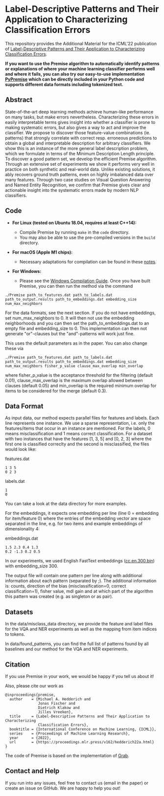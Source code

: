 # Label-Descriptive Patterns and Their Application to Characterizing Classification Errors

This repository provides the Additional Material for the ICML'22 publication of [Label-Descriptive Patterns and Their Application to Characterizing Classification Errors](https://arxiv.org/abs/2110.09599). 

**If you want to use the Premise algorithm to automatically identify patterns or explanations of where your machine learning classifier performs well and where it fails, you can also try our easy-to-use implementation [PyPremise](https://github.com/uds-lsv/PyPremise) which can be directly included in your Python code and supports different data formats including tokenized text.**

## Abstract

State-of-the-art deep learning methods achieve human-like performance on many tasks, but make errors nevertheless. Characterizing these errors in easily interpretable terms gives insight into whether a classifier is prone to making systematic errors, but also gives a way to act and improve the classifier. We propose to discover those feature-value combinations (ie. patterns) that strongly correlate with correct resp. erroneous predictions to obtain a global and interpretable description for arbitrary classifiers. We show this is an instance of the more general label description problem, which we formulate in terms of the Minimum Description Length principle. To discover a good pattern set, we develop the efficient Premise algorithm. Through an extensive set of experiments we show it performs very well in practice on both synthetic and real-world data. Unlike existing solutions, it ably recovers ground truth patterns, even on highly imbalanced data over many features. Through two case studies on Visual Question Answering and Named Entity Recognition, we confirm that Premise gives clear and actionable insight into the systematic errors made by modern NLP classifiers. 

## Code

- **For Linux (tested on Ubuntu 18.04, requires at least C++14):**  
  - Compile Premise by running `make` in the `code` directory.  
  - You may also be able to use the pre-compiled versions in the `build` directory.  

- **For macOS (Apple M1 chips):**  
  - Necessary adaptations for compilation can be found in these [notes](https://github.com/uds-lsv/premise/blob/master/builds/compile_notes_m1.txt).  

- **For Windows:**  
  - Please see the [Windows Compilation Guide](Compiling_premise_in_Windows.pdf). 
Once you have built Premise, you can then run the method via the command

```
./Premise path_to_features.dat path_to_labels.dat path_to_output.results path_to_embeddings.dat embedding_size num_max_neighbors
```

For the data formats, see the next section. If you do not have embeddings, set num_max_neighbors to 0. It will then not use the embedding neighborhoods and you can then set the path_to_embeddings.dat to an empty file and embedding_size to 0. This implementation can then not generate "or"-clauses but the "and"-patterns will work just fine.

This uses the default parameters as in the paper. You can also change these via

```
./Premise path_to_features.dat path_to_labels.dat path_to_output.results path_to_embeddings.dat embedding_size num_max_neighbors fisher_p_value clause_max_overlap min_overlap
```

where fisher_p_value is the acceptance threshold for the filtering (default 0.01), clause_max_overlap is the maximum overlap allowed between clauses (default 0.05) and min_overlap is the required minimum overlap for items to be considered for the merge (default 0.3).

## Data Format

As input data, our method expects parallel files for features and labels. Each line represents one instance. We use a sparse representation, i.e. only the features/items that occur in an instance are mentioned. For the labels, 0 means misclassification and 1 means correct classification. For a dataset with two instances that have the features [1, 3, 5] and [0, 2, 3] where the first one is classified correclty and the second is misclassified, the files would look like:

features.dat
```
1 3 5
0 2 3
```

labels.dat
```
1
0
```

You can take a look at the data directory for more examples.

For the embeddings, it expects one embedding per line (line 0 = embedding for item/feature 0) where the entries of the embedding vector are space separated in the line, e.g. for two items and example embeddings of dimensionality 4:

embeddings.dat
```
1.5 2.3 0.4 1.3
0.2 -1.3 0.2 0.5
```

In our experiments, we used English FastText embeddings ([cc.en.300.bin](https://fasttext.cc/docs/en/crawl-vectors.html)) with embedding_size 300.

The output file will contain one pattern per line along with additional information about each pattern (separated by ;). The additional information is: counts, direction of the bias (misclassification=0, correct classification=1), fisher value, mdl gain and at which part of the algorithm this pattern was created (e.g. as singleton or as pair).

## Datasets

In the data/misclass_data directory, we provide the feature and label files for the VQA and NER experiments as well as the mapping from item indices to tokens.

In data/found_patterns, you can find the full list of patterns found by all baselines and our method for the VQA and NER experiments.

## Citation

If you use Premise in your work, we would be happy if you tell us about it!

Also, please cite our work as

```
@inproceedings{premise,
  author    = {Michael A. Hedderich and
               Jonas Fischer and
               Dietrich Klakow and
               Jilles Vreeken},
  title     = {Label-Descriptive Patterns and Their Application to Characterizing
               Classification Errors},
  booktitle = {International Conference on Machine Learning, {ICML}},
  series    = {Proceedings of Machine Learning Research},
  year      = {2022},
  url       = {https://proceedings.mlr.press/v162/hedderich22a.html}
}
```

The code of Premise is based on the implementation of [Grab](http://eda.mmci.uni-saarland.de/prj/grab/).

## Contact and Help
If you run into any issues, feel free to contact us (email in the paper) or create an issue on GitHub. We are happy to help you out!

